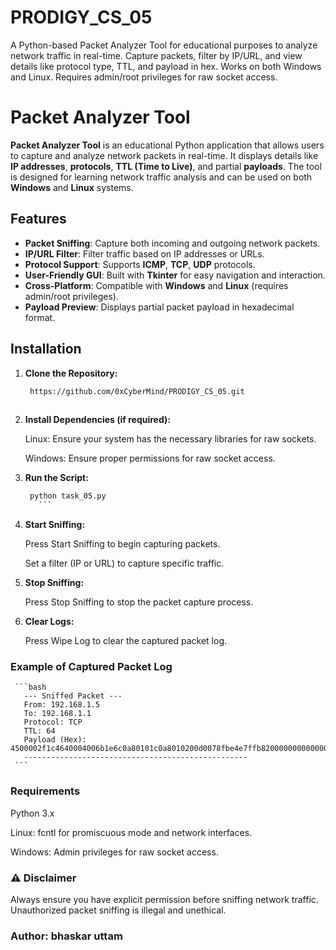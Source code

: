# PRODIGY_CS_05
A Python-based Packet Analyzer Tool for educational purposes to analyze network traffic in real-time. Capture packets, filter by IP/URL, and view details like protocol type, TTL, and payload in hex. Works on both Windows and Linux. Requires admin/root privileges for raw socket access.

# Packet Analyzer Tool

**Packet Analyzer Tool** is an educational Python application that allows users to capture and analyze network packets in real-time. It displays details like **IP addresses**, **protocols**, **TTL (Time to Live)**, and partial **payloads**. The tool is designed for learning network traffic analysis and can be used on both **Windows** and **Linux** systems.

## Features
- **Packet Sniffing**: Capture both incoming and outgoing network packets.
- **IP/URL Filter**: Filter traffic based on IP addresses or URLs.
- **Protocol Support**: Supports **ICMP**, **TCP**, **UDP** protocols.
- **User-Friendly GUI**: Built with **Tkinter** for easy navigation and interaction.
- **Cross-Platform**: Compatible with **Windows** and **Linux** (requires admin/root privileges).
- **Payload Preview**: Displays partial packet payload in hexadecimal format.

## Installation

1. **Clone the Repository:**
   ```bash
    https://github.com/0xCyberMind/PRODIGY_CS_05.git
  
2. **Install Dependencies (if required):** 

      Linux: Ensure your system has the necessary libraries for raw sockets.
      
      Windows: Ensure proper permissions for raw socket access.

3. **Run the Script:**
      ```bash
       python task_05.py
         ```
4. **Start Sniffing:**

      Press Start Sniffing to begin capturing packets.
      
      Set a filter (IP or URL) to capture specific traffic.

5. **Stop Sniffing:**
   
      Press Stop Sniffing to stop the packet capture process.
      
6. **Clear Logs:**

    Press Wipe Log to clear the captured packet log.

### Example of Captured Packet Log

     ```bash
       --- Sniffed Packet ---
       From: 192.168.1.5
       To: 192.168.1.1
       Protocol: TCP
       TTL: 64
       Payload (Hex): 4500002f1c4640004006b1e6c0a80101c0a8010200d0078fbe4e7ffb820000000000000000...
       --------------------------------------------------
     ```
     
###  Requirements

   Python 3.x
    
   Linux: fcntl for promiscuous mode and network interfaces.
   
   Windows: Admin privileges for raw socket access.

### ⚠️ Disclaimer

   Always ensure you have explicit permission before sniffing network traffic. Unauthorized packet sniffing is illegal and unethical.

### Author: bhaskar uttam 






